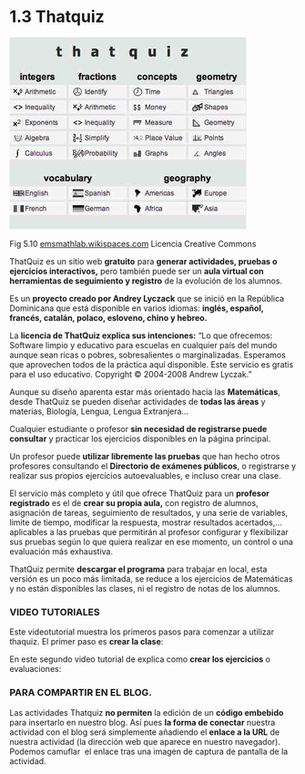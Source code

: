 # 1.3 Thatquiz


![](img/ThatQuiz.jpg)


Fig 5.10 [emsmathlab.wikispaces.com](http://www.google.com/url?sa=i&rct=j&q=&esrc=s&source=images&cd=&cad=rja&docid=xY0Nchf2FMXKzM&tbnid=qa94Y_ns3372XM:&ved=0CAQQjB0&url=http%3A%2F%2Femsmathlab.wikispaces.com%2FTHAT%2BQUIZ&ei=CoCSUpTjO8yr0AXmsoDgCw&bvm=bv.56988011,d.d2k&psig=AFQjCNGUHzHkNC6yUK6ATFitToLIHF9jlw&ust=1385419131264068) Licencia Creative Commons 

ThatQuiz es un sitio web **gratuito** para **generar actividades, pruebas o ejercicios interactivos,** pero también puede ser un **aula virtual con herramientas de seguimiento y registro** de la evolución de los alumnos.

Es un **proyecto creado por Andrey Lyczack** que se inició en la República Dominicana que está disponible en varios idiomas: **inglés, español, francés, catalán, polaco, esloveno, chino y hebreo.**

La **licencia de ThatQuiz explica sus intenciones:** “Lo que ofrecemos: Software limpio y educativo para escuelas en cualquier país del mundo aunque sean ricas o pobres, sobresalientes o marginalizadas. Esperamos que aprovechen todos de la práctica aquí disponible. Este servicio es gratis para el uso educativo. Copyright © 2004-2008 Andrew Lyczak.”

Aunque su diseño aparenta estar más orientado hacia las **Matemáticas**, desde ThatQuiz se pueden diseñar actividades de **todas las áreas** y materias, Biología, Lengua, Lengua Extranjera…

Cualquier estudiante o profesor **sin necesidad de registrarse puede consultar** y practicar los ejercicios disponibles en la página principal.

Un profesor puede **utilizar libremente las pruebas** que han hecho otros profesores consultando el **Directorio de exámenes públicos**, o registrarse y realizar sus propios ejercicios autoevaluables, e incluso crear una clase.

El servicio más completo y útil que ofrece ThatQuiz para un **profesor registrado** es el de **crear su propia aula,** con registro de alumnos, asignación de tareas, seguimiento de resultados, y una serie de variables, limite de tiempo, modificar la respuesta, mostrar resultados acertados,… aplicables a las pruebas que permitirán al profesor configurar y flexibilizar sus pruebas según lo que quiera realizar en ese momento, un control o una evaluación más exhaustiva.

ThatQuiz permite **descargar el programa** para trabajar en local, esta versión es un poco más limitada, se reduce a los ejercicios de Matemáticas y no están disponibles las clases, ni el registro de notas de los alumnos.

### VIDEO TUTORIALES

Este videotutorial muestra los primeros pasos para comenzar a utilizar thaquiz. El primer paso es **crear la clase**:

En este segundo video tutorial de explica como **crear los ejercicios** o evaluaciones:

### PARA COMPARTIR EN EL BLOG.

Las actividades Thatquiz **no permiten** la edición de un **código embebido** para insertarlo en nuestro blog. Así pues **la forma de conectar** nuestra actividad con el blog será simplemente añadiendo el **enlace a la URL** de nuestra actividad (la dirección web que aparece en nuestro navegador). Podemos camuflar  el enlace tras una imagen de captura de pantalla de la actividad.

